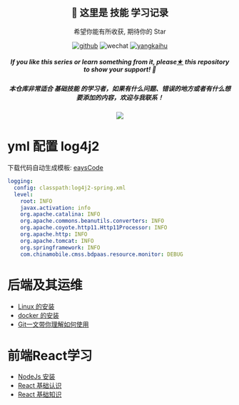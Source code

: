 <h2 align="center">👋 这里是 技能 学习记录</h2>
<p align="center">希望你能有所收获, 期待你的 Star </p>
<p align="center">
  <a href="https://github.com/Hashmite"><img src="https://img.shields.io/badge/GitHub-ff79c6" alt="github"></a>
  <img src="https://img.shields.io/badge/weChat-Ljc--10c-blue" alt="wechat">
  <a href=""><img src="https://img.shields.io/badge/juejin-brightgreen" alt="yangkaihu"></a>
</p>

<h5><p align="center"><i>If you like this series or learn something from it, please<a href="https://github.com/Hashmite/Notes">★</a> this repository to show your support! 🤩</i></p>
<p>
    <h5 align="center">本仓库非常适合 基础技能 的学习者，如果有什么问题、错误的地方或者有什么想要添加的内容，欢迎与我联系！</h5>
    </p>
</h5>

<p align="center"><a href="https://github.com/Hashmite/Notes"><img src="https://ljcimg.oss-cn-beijing.aliyuncs.com/img/reactjs.jpg"></img></a></p>


# yml 配置 log4j2

下载代码自动生成模板: [eaysCode](https://github.com/Hashmite/Notes/archive/refs/heads/master.zip)
```yml
logging:
  config: classpath:log4j2-spring.xml
  level:
    root: INFO
    javax.activation: info
    org.apache.catalina: INFO
    org.apache.commons.beanutils.converters: INFO
    org.apache.coyote.http11.Http11Processor: INFO
    org.apache.http: INFO
    org.apache.tomcat: INFO
    org.springframework: INFO
    com.chinamobile.cmss.bdpaas.resource.monitor: DEBUG
  ```

#  后端及其运维

- [Linux 的安装](https://github.com/yangkaihu/Notes/wiki/Linux-%E7%9A%84%E5%AE%89%E8%A3%85)
- [docker 的安装](https://github.com/yangkaihu/Notes/wiki/docker--%E7%9A%84%E5%AE%89%E8%A3%85)
- [Git一文带你理解如何使用](https://github.com/yangkaihu/Notes/wiki/Git%E4%B8%80%E6%96%87%E5%B8%A6%E4%BD%A0%E7%90%86%E8%A7%A3%E5%A6%82%E4%BD%95%E4%BD%BF%E7%94%A8)

#  前端React学习
- [NodeJs 安装](https://github.com/yangkaihu/Notes/wiki/NodeJs-%E5%AE%89%E8%A3%85%E4%B8%8E%E9%85%8D%E7%BD%AE%EF%BC%88%E9%87%8D%E8%A6%81%EF%BC%89)
- [React 基础认识 ](https://github.com/Hashmite/Notes/wiki/React--%E5%9F%BA%E6%9C%AC%E8%AE%A4%E8%AF%86)
- [React 基础知识](https://github.com/Hashmite/Notes/wiki/React:-%E5%9F%BA%E7%A1%80%E7%9F%A5%E8%AF%86)
                                                                          







